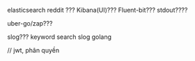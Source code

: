 elasticsearch
reddit ???
Kibana(UI)???
Fluent-bit???
stdout????


uber-go/zap???

slog??? keyword search slog golang

// jwt, phân quyền